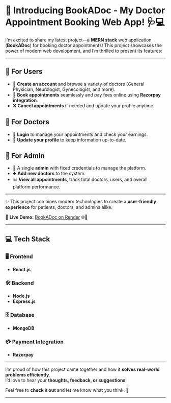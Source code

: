 # 🚀 Introducing BookADoc - My Doctor Appointment Booking Web App! 🩺💻  

I'm excited to share my latest project—a **MERN stack** web application (**BookADoc**) for booking doctor appointments! This project showcases the power of modern web development, and I’m thrilled to present its features:  

---

## 🔷 For Users  
- 🏥 **Create an account** and browse a variety of doctors (General Physician, Neurologist, Gynecologist, and more).  
- 📅 **Book appointments** seamlessly and pay fees online using **Razorpay integration**.  
- ❌ **Cancel appointments** if needed and update your profile anytime.  

## 🔷 For Doctors  
- 🔑 **Login** to manage your appointments and check your earnings.  
- 📝 **Update your profile** to keep information up-to-date.  

## 🔷 For Admin  
- 👤 A single **admin** with fixed credentials to manage the platform.  
- ➕ **Add new doctors** to the system.  
- 📊 **View all appointments**, track total doctors, users, and overall platform performance.  

---

✨ This project combines modern technologies to create a **user-friendly experience** for patients, doctors, and admins alike.  

🔗 **Live Demo:** [BookADoc on Render](https://bookadoc-frontend-etpp.onrender.com/) 🌐🎉  

---

## 💻 Tech Stack  

### 🖥 Frontend  
- **React.js**  

### 🛠 Backend  
- **Node.js**  
- **Express.js**  

### 🗄 Database  
- **MongoDB**  

### 💳 Payment Integration  
- **Razorpay**  

---

I’m proud of how this project came together and how it **solves real-world problems efficiently**.  
I’d love to hear your **thoughts, feedback, or suggestions**!  

Feel free to **check it out** and let me know what you think. 🙌  

---
